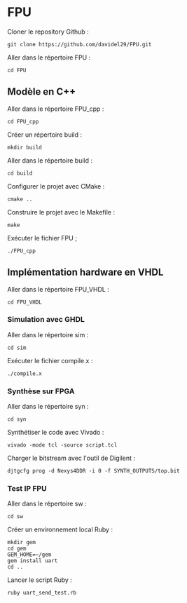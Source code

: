 # FPU
Cloner le repository Github :
```shell
git clone https://github.com/davidel29/FPU.git
```
Aller dans le répertoire FPU :
```shell
cd FPU
```
## Modèle en C++
Aller dans le répertoire FPU_cpp :
```shell
cd FPU_cpp
```
Créer un répertoire build :
```shell
mkdir build
```
Aller dans le répertoire build :
```shell
cd build
```
Configurer le projet avec CMake :
```shell
cmake ..
```
Construire le projet avec le Makefile :
```shell
make
```
Exécuter le fichier FPU ;
```shell
./FPU_cpp
```
## Implémentation hardware en VHDL
Aller dans le répertoire FPU_VHDL :
```shell
cd FPU_VHDL
```
### Simulation avec GHDL
Aller dans le répertoire sim :
```shell
cd sim
```
Exécuter le fichier compile.x :
```shell
./compile.x
```
### Synthèse sur FPGA
Aller dans le répertoire syn :
```shell
cd syn
```
Synthétiser le code avec Vivado :
```shell
vivado -mode tcl -source script.tcl
```
Charger le bitstream avec l'outil de Digilent :
```shell
djtgcfg prog -d Nexys4DDR -i 0 -f SYNTH_OUTPUTS/top.bit
```
### Test IP FPU
Aller dans le répertoire sw :
```shell
cd sw
```
Créer un environnement local Ruby :
```shell
mkdir gem
cd gem
GEM_HOME=~/gem
gem install uart
cd ..
```
Lancer le script Ruby :
```shell
ruby uart_send_test.rb 
```
